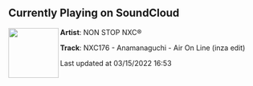 ## Currently Playing on SoundCloud

[<img align="left" width="100" src="https://i1.sndcdn.com/artworks-LrgzYpzAOKVZ7Yuj-5b13wg-t500x500.jpg">](https://soundcloud.com/nonstopnxc/nxc176)

**Artist**: NON STOP NXC® 

**Track**: NXC176 - Anamanaguchi - Air On Line (inza edit)

Last updated at 03/15/2022 16:53
